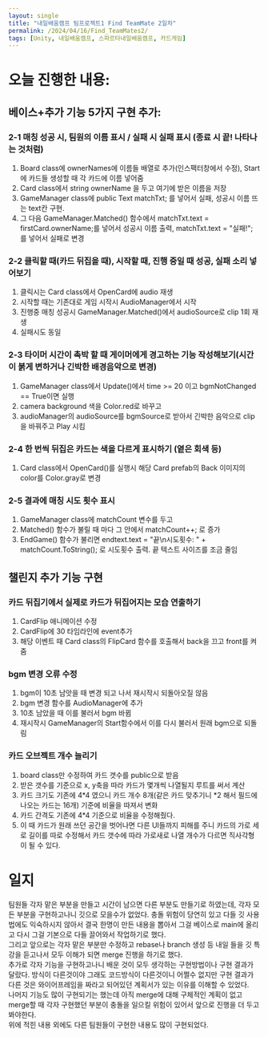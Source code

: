 ```yaml
---
layout: single
title: "내일배움캠프 팀프로젝트1 Find TeamMate 2일차"
permalink: /2024/04/16/Find_TeamMates2/
tags: [Unity, 내일배움캠프, 스파르타내일배움캠프, 카드게임]
---
```


# 오늘 진행한 내용:
## 베이스+추가 기능 5가지 구현 추가:

### 2-1 매칭 성공 시, 팀원의 이름 표시 / 실패 시 실패 표시 (종료 시 끝! 나타나는 것처럼)
  1. Board class에 ownerNames에 이름들 배열로 추가(인스팩터창에서 수정), Start에 카드들 생성할 때 각 카드에 이름 넣어줌
  2. Card class에서 string ownerName 을 두고 여기에 받은 이름을 저장
  3. GameManager class에 public Text matchTxt; 를 넣어서 실패, 성공시 이름 뜨는 text칸 구현.
  4. 그 다음 GameManager.Matched() 함수에서 matchTxt.text = firstCard.ownerName;를 넣어서 성공시 이름 출력, matchTxt.text = "실패!"; 를 넣어서 실패로 변경

### 2-2 클릭할 때(카드 뒤집을 때), 시작할 때, 진행 중일 때 성공, 실패 소리 넣어보기
  1. 클릭시는 Card class에서 OpenCard에 audio 재생
  2. 시작할 때는 기존대로 게임 시작시 AudioManager에서 시작
  3. 진행중 매칭 성공시 GameManager.Matched()에서 audioSource로 clip 1회 재생
  4. 실패시도 동일

### 2-3 타이머 시간이 촉박 할 때 게이머에게 경고하는 기능 작성해보기(시간이 붉게 변하거나 긴박한 배경음악으로 변경)
  1. GameManager class에서 Update()에서 time >= 20 이고 bgmNotChanged == True이면 실행
  2. camera background 색을 Color.red로 바꾸고
  3. audioManager의 audioSource를 bgmSource로 받아서 긴박한 음악으로 clip을 바꿔주고 Play 시킴

### 2-4 한 번씩 뒤집은 카드는 색을 다르게 표시하기 (옅은 회색 등)
  1. Card class에서 OpenCard()를 실행시 해당 Card prefab의 Back 이미지의 color를 Color.gray로 변경

### 2-5 결과에 매칭 시도 횟수 표시
  1. GameManager class에 matchCount 변수를 두고
  2. Matched() 함수가 불릴 때 마다 그 안에서 matchCount++; 로 증가
  3. EndGame() 함수가 불리면 endtext.text = "끝\n시도횟수: " + matchCount.ToString(); 로 시도횟수 출력. 끝 텍스트 사이즈를 조금 줄임

## 챌린지 추가 기능 구현
### 카드 뒤집기에서 실제로 카드가 뒤집어지는 모습 연출하기
  1. CardFlip 애니메이션 수정
  2. CardFlip에 30 타임라인에 event추가
  3. 해당 이벤트 때 Card class의 FlipCard 함수를 호출해서 back을 끄고 front를 켜줌

### bgm 변경 오류 수정
  1. bgm이 10초 남앗을 때 변경 되고 나서 재시작시 되돌아오질 않음
  2. bgm 변경 함수를 AudioManager에 추가
  3. 10초 남았을 때 이를 불러서 bgm 바뀜
  4. 재시작시 GameManager의 Start함수에서 이를 다시 불러서 원래 bgm으로 되돌림

### 카드 오브젝트 개수 늘리기
  1. board class만 수정하여 카드 갯수를 public으로 받음
  2. 받은 갯수를 기준으로 x, y축을 따라 카드가 몇개씩 나열될지 루트를 써서 계산
  3. 카드 크기도 기존에 4*4 였으니 카드 개수 8개(같은 카드 맞추기니 *2 해서 필드에 나오는 카드는 16개) 기준에 비율을 따져서 변화
  4. 카드 간격도 기존에 4*4 기준으로 비율을 수정해줬다.
  5. 이 때 카드가 원래 쓰던 공간을 벗어나면 다른 UI들까지 피해를 주니 카드의 가로 세로 길이를 따로 수정해서 카드 갯수에 따라 가로새로 나열 개수가 다르면 직사각형이 될 수 있다.

# 일지
팀원들 각자 맡은 부분을 만들고 시간이 남으면 다른 부분도 만들기로 하였는데, 각자 모든 부분을 구현하고나니 깃으로 모을수가 없었다. 충돌 위험이 당연히 있고 다들 깃 사용법에도 익숙하시지 않아서 결국 한명이 만든 내용을 뽑아서 그걸 베이스로 main에 올리고 다시 그걸 기본으로 다들 끌어와서 작업하기로 했다.<br>
그리고 앞으로는 각자 맡은 부분만 수정하고 rebase나 branch 생성 등 내일 들을 깃 특강을 듣고나서 모두 이해가 되면 merge 진행을 하기로 했다.<br>
추가로 각자 기능을 구현하고나니 배운 것이 모두 생각하는 구현방법이나 구현 결과가 달랐다. 방식이 다른것이야 그래도 코드방식이 다른것이니 어쩔수 없지만 구현 결과가 다른 것은 와이어프레임을 짜라고 되어있던 계획서가 있는 이유를 이해할 수 있었다.<br>
나머지 기능도 많이 구현되기는 했는데 아직 merge에 대해 구체적인 계획이 없고 merge할 때 각자 구현했던 부분이 충돌을 일으킬 위험이 있어서 앞으로 진행을 더 두고봐야한다.<br>
위에 적힌 내용 외에도 다른 팀원들이 구현한 내용도 많이 구현되었다.
